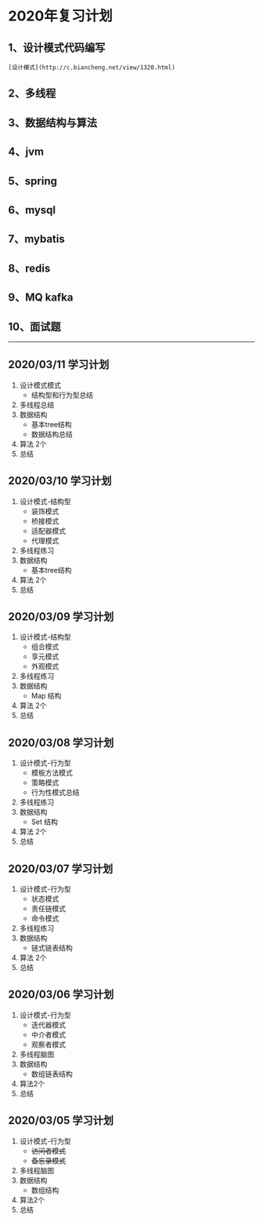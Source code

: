# 2020年复习计划
## 1、设计模式代码编写 
    [设计模式](http://c.biancheng.net/view/1320.html)
## 2、多线程
## 3、数据结构与算法
## 4、jvm
## 5、spring
## 6、mysql
## 7、mybatis
## 8、redis
## 9、MQ kafka
## 10、面试题

--------------------------------------------------------------
## 2020/03/11 学习计划
 1. 设计模式模式
    * 结构型和行为型总结
 2. 多线程总结
 3. 数据结构 
    * 基本tree结构
    * 数据结构总结
 4. 算法 2个 
 5. 总结


## 2020/03/10 学习计划
 1. 设计模式-结构型
    * 装饰模式
    * 桥接模式
    * 适配器模式
    * 代理模式
 2. 多线程练习
 3. 数据结构 
    * 基本tree结构
 4. 算法 2个 
 5. 总结

## 2020/03/09 学习计划
 1. 设计模式-结构型
    * 组合模式
    * 享元模式
    * 外观模式
 2. 多线程练习
 3. 数据结构 
    * Map 结构
 4. 算法 2个 
 5. 总结
 
## 2020/03/08 学习计划
 1. 设计模式-行为型
    * 模板方法模式
    * 策略模式
    * 行为性模式总结
 2. 多线程练习
 3. 数据结构 
    * Set 结构
 4. 算法 2个 
 5. 总结

## 2020/03/07 学习计划
 1. 设计模式-行为型
    * 状态模式
    * 责任链模式
    * 命令模式
 2. 多线程练习
 3. 数据结构 
    * 链式链表结构
 4. 算法 2个 
 5. 总结

## 2020/03/06 学习计划
 1. 设计模式-行为型
    * 迭代器模式
    * 中介者模式
    * 观察者模式
 2. 多线程脑图
 3. 数据结构 
    * 数组链表结构
 4. 算法2个 
 5. 总结
    
## 2020/03/05 学习计划
 1. 设计模式-行为型
    * ~~访问者模式~~
    * ~~备忘录模式~~
 2. 多线程脑图
 3. 数据结构 
    * 数组结构
 4. 算法2个
 5. 总结


